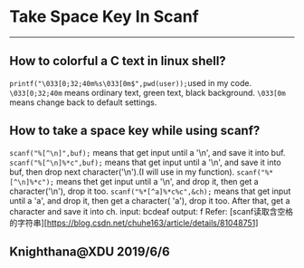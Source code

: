 <meta name="created" content="2019-06-06">


# Take Space Key In Scanf

-------

## How to colorful a C text in linux shell?
 `printf("\033[0;32;40m%s\033[0m$",pwd(user));`used in my code.
 `\033[0;32;40m` means ordinary text, green text, black background.
 `\033[0m` means change back to default settings.

## How to take a space key while using scanf?

  
  `scanf("%[^\n]",buf);`
  means that get input until a '\n', and save it into buf.
  `scanf("%[^\n]%*c",buf);`
  means that get input until a '\n', and save it into buf, then drop next character('\n').(I will use in my function).
  `scanf("%*[^\n]%*c");`
  means thet get input until a '\n', and drop it, then get a character('\n'), drop it too.
  `scanf("%*[^a]%*c%c",&ch);`
  means that get input until a  'a', and drop it, then get a character( 'a'), drop it too. After that, get a character and save it into ch.
  input: bcdeaf
  output: f
  Refer: [scanf读取含空格的字符串][https://blog.csdn.net/chuhe163/article/details/81048751]

 Knighthana@XDU
 2019/6/6
-------

